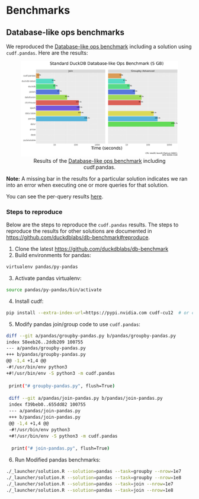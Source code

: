 # Benchmarks

## Database-like ops benchmarks

We reproduced the [Database-like ops benchmark](https://duckdblabs.github.io/db-benchmark/)
including a solution using `cudf.pandas`. Here are the results:

<figure>
<img src="../_static/duckdb-benchmark-groupby-join.png"
class="align-center" width="750"
alt="_static/duckdb-benchmark-groupby-join.png" />
<figcaption style="text-align: center;">Results of the <a
href="https://duckdblabs.github.io/db-benchmark/">Database-like ops
benchmark</a> including <span
class="title-ref">cudf.pandas</span>.</figcaption>
</figure>

**Note:** A missing bar in the results for a particular solution
indicates we ran into an error when executing one or more queries for
that solution.

You can see the per-query results [here](https://data.rapids.ai/duckdb-benchmark/index.html).

### Steps to reproduce

Below are the steps to reproduce the `cudf.pandas` results.  The steps
to reproduce the results for other solutions are documented in
<https://github.com/duckdblabs/db-benchmark#reproduce>.

1. Clone the latest <https://github.com/duckdblabs/db-benchmark>
2. Build environments for pandas:

```bash
virtualenv pandas/py-pandas
```

3. Activate pandas virtualenv:

```bash
source pandas/py-pandas/bin/activate
```

4. Install cudf:

```bash
pip install --extra-index-url=https://pypi.nvidia.com cudf-cu12  # or cudf-cu11
```

5. Modify pandas join/group code to use `cudf.pandas`:

```bash
diff --git a/pandas/groupby-pandas.py b/pandas/groupby-pandas.py
index 58eeb26..2ddb209 100755
--- a/pandas/groupby-pandas.py
+++ b/pandas/groupby-pandas.py
@@ -1,4 +1,4 @@
-#!/usr/bin/env python3
+#!/usr/bin/env -S python3 -m cudf.pandas

 print("# groupby-pandas.py", flush=True)

 diff --git a/pandas/join-pandas.py b/pandas/join-pandas.py
 index f39beb0..655dd82 100755
 --- a/pandas/join-pandas.py
 +++ b/pandas/join-pandas.py
 @@ -1,4 +1,4 @@
 -#!/usr/bin/env python3
 +#!/usr/bin/env -S python3 -m cudf.pandas

  print("# join-pandas.py", flush=True)
```

6. Run Modified pandas benchmarks:

```bash
./_launcher/solution.R --solution=pandas --task=groupby --nrow=1e7
./_launcher/solution.R --solution=pandas --task=groupby --nrow=1e8
./_launcher/solution.R --solution=pandas --task=join --nrow=1e7
./_launcher/solution.R --solution=pandas --task=join --nrow=1e8
```
